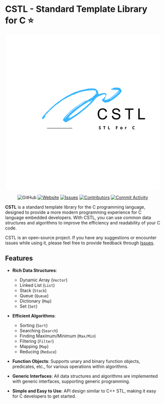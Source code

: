 # CSTL - Standard Template Library for C ⭐

<div align="center">
  
  ![CSTL Logo](/.github/logo.png)

  ![GitHub](https://img.shields.io/github/license/Chihaya-Yuka/CSTL) [![Website](https://img.shields.io/badge/Website-online-brightgreen)](https://cstl.awaland.xyz/) [![Issues](https://img.shields.io/github/issues/Chihaya-Yuka/CSTL?color=16a34a&label=Issues&style=flat-square)](https://github.com/Chihaya-Yuka/CSTL/issues) [![Contributors](https://img.shields.io/github/contributors/Chihaya-Yuka/CSTL?color=16a34a&label=Contributors&style=flat-square)](https://github.com/Chihaya-Yuka/CSTL/graphs/contributors) [![Commit Activity](https://img.shields.io/github/commit-activity/m/Chihaya-Yuka/CSTL?color=16a34a&label=Commit%20Activity&style=flat-square)](https://github.com/Chihaya-Yuka/CSTL/graphs/commit-activity)

  
</div>

**CSTL** is a standard template library for the C programming language, designed to provide a more modern programming experience for C language embedded developers. With CSTL, you can use common data structures and algorithms to improve the efficiency and readability of your C code.

CSTL is an open-source project. If you have any suggestions or encounter issues while using it, please feel free to provide feedback through [Issues](https://github.com/Chihaya-Yuka/CSTL/issues).

## Features

- **Rich Data Structures**:
  - Dynamic Array (`Vector`)
  - Linked List (`List`)
  - Stack (`Stack`)
  - Queue (`Queue`)
  - Dictionary (`Map`)
  - Set (`Set`)

- **Efficient Algorithms**:
  - Sorting (`Sort`)
  - Searching (`Search`)
  - Finding Maximum/Minimum (`Max/Min`)
  - Filtering (`Filter`)
  - Mapping (`Map`)
  - Reducing (`Reduce`)

- **Function Objects**: Supports unary and binary function objects, predicates, etc., for various operations within algorithms.

- **Generic Interfaces**: All data structures and algorithms are implemented with generic interfaces, supporting generic programming.

- **Simple and Easy to Use**: API design similar to C++ STL, making it easy for C developers to get started.